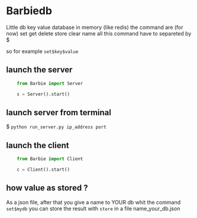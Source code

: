 # Barbiedb

Little db key value database in memory (like redis)
the command are (for now)
set
get
delete
store
clear
name
all this command have to separeted by $




so for example
```set$key$value```

## launch the server
```python
    from Barbie import Server

    s = Server().start()
```
## launch server from terminal
$ ``` python run_server.py ip_address port ```


## launch the client
```py
    from Barbie import Client

    c = Client().start()
```


## how value as stored ?
As a json file, after that you give a name to YOUR db whit the command ```set$mydb``` you can store the result with ```store``` in a file name_your_db.json